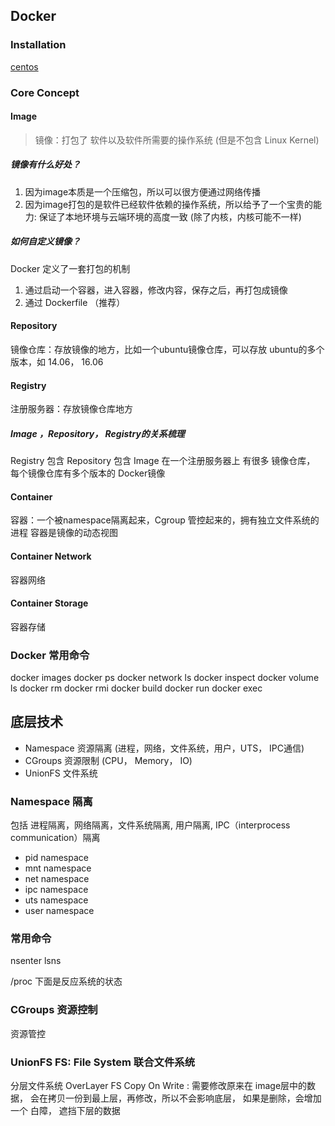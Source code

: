 ## Docker
### Installation
[centos](https://docs.docker.com/engine/install/centos/)

### Core Concept

#### Image
> 镜像：打包了 软件以及软件所需要的操作系统 (但是不包含 Linux Kernel)

##### 镜像有什么好处？ 
1. 因为image本质是一个压缩包，所以可以很方便通过网络传播
2. 因为image打包的是软件已经软件依赖的操作系统，所以给予了一个宝贵的能力: 保证了本地环境与云端环境的高度一致 (除了内核，内核可能不一样)


##### 如何自定义镜像？
Docker 定义了一套打包的机制
1. 通过启动一个容器，进入容器，修改内容，保存之后，再打包成镜像
1. 通过 Dockerfile （推荐）


#### Repository
镜像仓库：存放镜像的地方，比如一个ubuntu镜像仓库，可以存放 ubuntu的多个版本，如 14.06， 16.06


#### Registry
注册服务器：存放镜像仓库地方

##### Image ，Repository， Registry的关系梳理
Registry 包含 Repository  包含  Image 
在一个注册服务器上 有很多 镜像仓库， 每个镜像仓库有多个版本的 Docker镜像

#### Container
容器：一个被namespace隔离起来，Cgroup 管控起来的，拥有独立文件系统的 进程
容器是镜像的动态视图

#### Container Network
容器网络

#### Container Storage
容器存储

### Docker 常用命令
docker images
docker ps
docker network ls 
docker inspect 
docker volume ls 
docker rm 
docker rmi
docker build 
docker run 
docker exec 


## 底层技术
- Namespace 资源隔离 (进程，网络，文件系统，用户，UTS， IPC通信)
- CGroups 资源限制 (CPU， Memory， IO)
- UnionFS  文件系统


### Namespace 隔离
包括 进程隔离，网络隔离，文件系统隔离, 用户隔离, IPC（interprocess communication）隔离
- pid namespace
- mnt namespace
- net namespace
- ipc namespace
- uts namespace
- user namespace

### 常用命令
nsenter 
lsns 

/proc 下面是反应系统的状态


### CGroups 资源控制
资源管控


### UnionFS  FS: File System 联合文件系统
分层文件系统
OverLayer FS
Copy On Write : 需要修改原来在 image层中的数据， 会在拷贝一份到最上层，再修改，所以不会影响底层， 如果是删除，会增加一个 白障， 遮挡下层的数据
